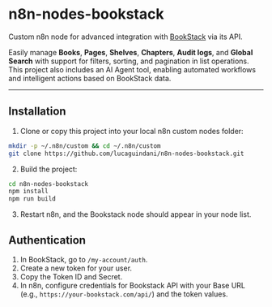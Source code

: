 # n8n-nodes-bookstack

Custom n8n node for advanced integration with [BookStack](https://www.bookstackapp.com/) via its API.  

Easily manage **Books**, **Pages**, **Shelves**, **Chapters**, **Audit logs**, and **Global Search** with support for filters, sorting, and pagination in list operations. This project also includes an AI Agent tool, enabling automated workflows and intelligent actions based on BookStack data.

---

## Installation

1. Clone or copy this project into your local n8n custom nodes folder:  
```bash
mkdir -p ~/.n8n/custom && cd ~/.n8n/custom
git clone https://github.com/lucaguindani/n8n-nodes-bookstack.git
```
2. Build the project:
```bash
cd n8n-nodes-bookstack
npm install
npm run build
```
3. Restart n8n, and the Bookstack node should appear in your node list.

## Authentication

1. In BookStack, go to `/my-account/auth`.
2. Create a new token for your user.
3. Copy the Token ID and Secret.
4. In n8n, configure credentials for Bookstack API with your Base URL (e.g., `https://your-bookstack.com/api/`) and the token values.
